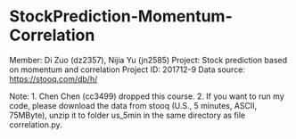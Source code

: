 # StockPrediction-Momentum-Correlation
Member: Di Zuo (dz2357), Nijia Yu (jn2585)
Project: Stock prediction based on momentum and correlation
Project ID: 201712-9
Data source: https://stooq.com/db/h/

Note: 1. Chen Chen (cc3499) dropped this course. 
2. If you want to run my code, please download the data from stooq (U.S., 5 minutes, ASCII, 75MByte), unzip it to folder us_5min in the same directory as file correlation.py.
